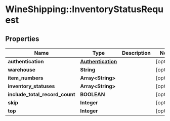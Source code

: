 # WineShipping::InventoryStatusRequest

## Properties
Name | Type | Description | Notes
------------ | ------------- | ------------- | -------------
**authentication** | [**Authentication**](Authentication.md) |  | [optional]
**warehouse** | **String** |  | [optional]
**item_numbers** | **Array&lt;String&gt;** |  | [optional]
**inventory_statuses** | **Array&lt;String&gt;** |  | [optional] 
**include_total_record_count** | **BOOLEAN** |  | [optional]
**skip** | **Integer** |  | [optional]
**top** | **Integer** |  | [optional]
